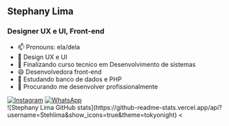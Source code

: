 ## Stephany Lima
### Designer UX e UI, Front-end 

- 📫 Pronouns: ela/dela
- 🔭 Design UX e UI
- 🌱 Finalizando curso tecnico em Desenvolvimento de sistemas
- 😄 Desenvolvedora front-end
- 🤔 Estudando banco de dados e PHP
- 💬 Procurando me desenvolver profissionalmente

<div>
  <a href="https://www.instagram.com/steh.lm/?locale=gb&hl=am-et" target="_blank"><img src="https://flavioricardo.com.br/github-img/instagram.png" alt="Instagram"></a>
  <a href="https://wa.me/5511987080579" target="_blank"><img src="https://flavioricardo.com.br/github-img/whatsapp.png" alt="WhatsApp"></a>
</div>![Stephany Lima GitHub stats](https://github-readme-stats.vercel.app/api?username=Stehlima&show_icons=true&theme=tokyonight)
<
